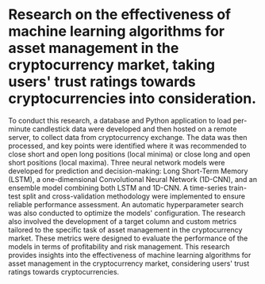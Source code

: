 # Research on the effectiveness of machine learning algorithms for asset management in the cryptocurrency market, taking users' trust ratings towards cryptocurrencies into consideration.

To conduct this research, a database and Python application to load per-minute candlestick data were developed and then hosted on a remote server, to collect data from cryptocurrency exchange. 
The data was then processed, and key points were identified where it was recommended to close short and open long positions (local minima) or close long and open short positions (local maxima).
Three neural network models were developed for prediction and decision-making: Long Short-Term Memory (LSTM), a one-dimensional Convolutional Neural Network (1D-CNN), and an ensemble model combining both LSTM and 1D-CNN. A time-series train-test split and cross-validation methodology were implemented to ensure reliable performance assessment. An automatic hyperparameter search was also conducted to optimize the models' configuration. 
The research also involved the development of a target column and custom metrics tailored to the specific task of asset management in the cryptocurrency market. These metrics were designed to evaluate the performance of the models in terms of profitability and risk management. 
This research provides insights into the effectiveness of machine learning algorithms for asset management in the cryptocurrency market, considering users' trust ratings towards cryptocurrencies.
